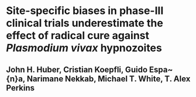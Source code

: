 # Site-specific biases in phase-III clinical trials underestimate the effect of radical cure against *Plasmodium vivax* hypnozoites
## John H. Huber, Cristian Koepfli, Guido Espa\~{n}a, Narimane Nekkab, Michael T. White, T. Alex Perkins

